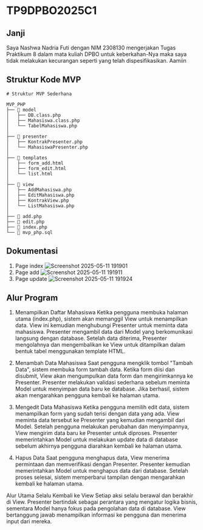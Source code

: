 # TP9DPBO2025C1

## Janji
Saya Nashwa Nadria Futi dengan NIM 2308130 mengerjakan Tugas Praktikum 8 dalam mata kuliah DPBO untuk keberkahan-Nya maka saya tidak melakukan kecurangan seperti yang telah dispesifikasikan. Aamiin

## Struktur Kode MVP
```
# Struktur MVP Sederhana

MVP_PHP
├── 📂 model
│   ├── DB.class.php 
│   ├── Mahasiswa.class.php
│   └── TabelMahasiswa.php 
│
├── 📂 presenter
│   ├── KontrakPresenter.php
│   └── MahasiswaPresenter.php
│
├── 📂 templates
│   ├── form_add.html
│   ├── form_edit.html
│   └── list.html
│
├── 📂 view
│   ├── AddMahasiswa.php
│   ├── EditMahasiswa.php
│   ├── KontrakView.php
│   └── ListMahasiswa.php
│
├── 📄 add.php
├── 📄 edit.php
├── 📄 index.php
└── 📄 mvp_php.sql
```

## Dokumentasi
1. Page index
![Screenshot 2025-05-11 191901](https://github.com/user-attachments/assets/eaf20e63-44a9-4c10-af9e-6682dc7c362a)
2. Page add
![Screenshot 2025-05-11 191911](https://github.com/user-attachments/assets/3cc924c5-0e37-4d41-a867-802a7981702e)
3. Page update
![Screenshot 2025-05-11 191924](https://github.com/user-attachments/assets/bf8a21d8-4b3d-4120-b6d0-c14823daf211)

## Alur Program
1. Menampilkan Daftar Mahasiswa
Ketika pengguna membuka halaman utama (index.php), sistem akan memanggil View untuk menampilkan data. View ini kemudian menghubungi Presenter untuk meminta data mahasiswa. Presenter mengambil data dari Model yang berkomunikasi langsung dengan database. Setelah data diterima, Presenter mengolahnya dan mengembalikan ke View untuk ditampilkan dalam bentuk tabel menggunakan template HTML.

2. Menambah Data Mahasiswa
Saat pengguna mengklik tombol "Tambah Data", sistem membuka form tambah data. Ketika form diisi dan disubmit, View akan mengumpulkan data form dan mengirimkannya ke Presenter. Presenter melakukan validasi sederhana sebelum meminta Model untuk menyimpan data baru ke database. Jika berhasil, sistem akan mengarahkan pengguna kembali ke halaman utama.
4. Mengedit Data Mahasiswa
Ketika pengguna memilih edit data, sistem menampilkan form yang sudah terisi dengan data yang ada. View meminta data tersebut ke Presenter yang kemudian mengambil dari Model. Setelah pengguna melakukan perubahan dan menyimpannya, View mengirim data baru ke Presenter untuk diproses. Presenter memerintahkan Model untuk melakukan update data di database sebelum akhirnya pengguna diarahkan kembali ke halaman utama.

5. Hapus Data
Saat pengguna menghapus data, View menerima permintaan dan memverifikasi dengan Presenter. Presenter kemudian memerintahkan Model untuk menghapus data dari database. Setelah proses selesai, sistem memperbarui tampilan dengan mengarahkan kembali ke halaman utama.

Alur Utama Selalu Kembali ke View
Setiap aksi selalu berawal dan berakhir di View. Presenter bertindak sebagai perantara yang mengatur logika bisnis, sementara Model hanya fokus pada pengolahan data di database. View bertanggung jawab menampilkan informasi ke pengguna dan menerima input dari mereka.
